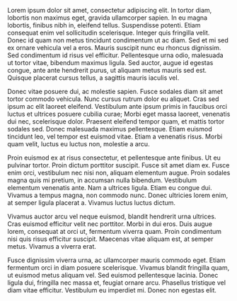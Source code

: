 Lorem ipsum dolor sit amet, consectetur adipiscing elit. In tortor diam, lobortis non maximus eget, gravida ullamcorper sapien. In eu magna lobortis, finibus nibh in, eleifend tellus. Suspendisse potenti. Etiam consequat enim vel sollicitudin scelerisque. Integer quis fringilla velit. Donec id quam non metus tincidunt condimentum ut ac diam. Sed et mi sed ex ornare vehicula vel a eros. Mauris suscipit nunc eu rhoncus dignissim. Sed condimentum id risus vel efficitur. Pellentesque urna odio, malesuada ut tortor vitae, bibendum maximus ligula. Sed auctor, augue id egestas congue, ante ante hendrerit purus, ut aliquam metus mauris sed est. Quisque placerat cursus tellus, a sagittis mauris iaculis vel.

Donec vitae posuere dui, ac molestie sapien. Fusce sodales diam sit amet tortor commodo vehicula. Nunc cursus rutrum dolor eu aliquet. Cras sed ipsum ac elit laoreet eleifend. Vestibulum ante ipsum primis in faucibus orci luctus et ultrices posuere cubilia curae; Morbi eget massa laoreet, venenatis dui nec, scelerisque dolor. Praesent eleifend tempor quam, et mattis tortor sodales sed. Donec malesuada maximus pellentesque. Etiam euismod tincidunt leo, vel tempor est euismod vitae. Etiam a venenatis risus. Morbi quam velit, luctus eu luctus non, molestie a arcu.

Proin euismod ex at risus consectetur, et pellentesque ante finibus. Ut eu pulvinar tortor. Proin dictum porttitor suscipit. Fusce sit amet diam ex. Fusce enim orci, vestibulum nec nisi non, aliquam elementum augue. Proin sodales magna quis mi pretium, in accumsan nulla bibendum. Vestibulum elementum venenatis ante. Nam a ultrices ligula. Etiam eu congue dui. Vivamus a tempus magna, non commodo nunc. Donec ultricies lorem enim, at semper ligula placerat a. Vivamus luctus luctus dictum.

Vivamus auctor arcu vel neque euismod, blandit hendrerit urna ultrices. Cras euismod efficitur velit nec porttitor. Morbi in dui eros. Duis augue lorem, consequat at orci ut, fermentum viverra quam. Proin condimentum nisi quis risus efficitur suscipit. Maecenas vitae aliquam est, at semper metus. Vivamus a viverra erat.

Fusce dignissim viverra urna, ac ullamcorper mauris commodo eget. Etiam fermentum orci in diam posuere scelerisque. Vivamus blandit fringilla quam, ut euismod metus aliquam vel. Sed euismod pellentesque lacinia. Donec ligula dui, fringilla nec massa et, feugiat ornare arcu. Phasellus tristique vel diam vitae efficitur. Vestibulum eu imperdiet mi. Donec non egestas elit. 

